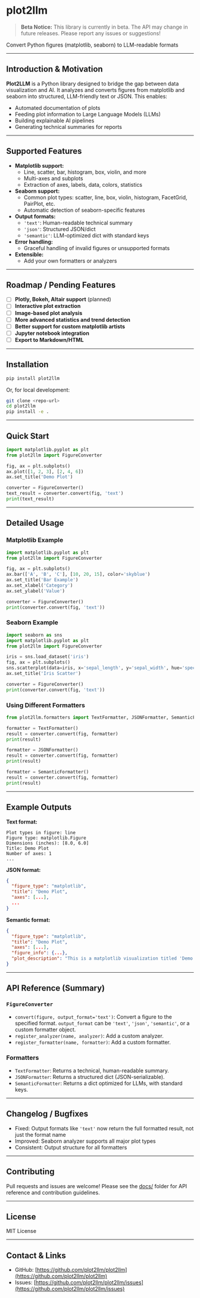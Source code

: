 # plot2llm

> **Beta Notice:** This library is currently in beta. The API may change in future releases. Please report any issues or suggestions!

Convert Python figures (matplotlib, seaborn) to LLM-readable formats

---

## Introduction & Motivation

**Plot2LLM** is a Python library designed to bridge the gap between data visualization and AI. It analyzes and converts figures from matplotlib and seaborn into structured, LLM-friendly text or JSON. This enables:
- Automated documentation of plots
- Feeding plot information to Large Language Models (LLMs)
- Building explainable AI pipelines
- Generating technical summaries for reports

---

## Supported Features

- **Matplotlib support:**
  - Line, scatter, bar, histogram, box, violin, and more
  - Multi-axes and subplots
  - Extraction of axes, labels, data, colors, statistics
- **Seaborn support:**
  - Common plot types: scatter, line, box, violin, histogram, FacetGrid, PairPlot, etc.
  - Automatic detection of seaborn-specific features
- **Output formats:**
  - `'text'`: Human-readable technical summary
  - `'json'`: Structured JSON/dict
  - `'semantic'`: LLM-optimized dict with standard keys
- **Error handling:**
  - Graceful handling of invalid figures or unsupported formats
- **Extensible:**
  - Add your own formatters or analyzers

---

## Roadmap / Pending Features

- [ ] **Plotly, Bokeh, Altair support** (planned)
- [ ] **Interactive plot extraction**
- [ ] **Image-based plot analysis**
- [ ] **More advanced statistics and trend detection**
- [ ] **Better support for custom matplotlib artists**
- [ ] **Jupyter notebook integration**
- [ ] **Export to Markdown/HTML**

---

## Installation

```bash
pip install plot2llm
```

Or, for local development:

```bash
git clone <repo-url>
cd plot2llm
pip install -e .
```

---

## Quick Start

```python
import matplotlib.pyplot as plt
from plot2llm import FigureConverter

fig, ax = plt.subplots()
ax.plot([1, 2, 3], [2, 4, 6])
ax.set_title('Demo Plot')

converter = FigureConverter()
text_result = converter.convert(fig, 'text')
print(text_result)
```

---

## Detailed Usage

### Matplotlib Example

```python
import matplotlib.pyplot as plt
from plot2llm import FigureConverter

fig, ax = plt.subplots()
ax.bar(['A', 'B', 'C'], [10, 20, 15], color='skyblue')
ax.set_title('Bar Example')
ax.set_xlabel('Category')
ax.set_ylabel('Value')

converter = FigureConverter()
print(converter.convert(fig, 'text'))
```

### Seaborn Example

```python
import seaborn as sns
import matplotlib.pyplot as plt
from plot2llm import FigureConverter

iris = sns.load_dataset('iris')
fig, ax = plt.subplots()
sns.scatterplot(data=iris, x='sepal_length', y='sepal_width', hue='species', ax=ax)
ax.set_title('Iris Scatter')

converter = FigureConverter()
print(converter.convert(fig, 'text'))
```

### Using Different Formatters

```python
from plot2llm.formatters import TextFormatter, JSONFormatter, SemanticFormatter

formatter = TextFormatter()
result = converter.convert(fig, formatter)
print(result)

formatter = JSONFormatter()
result = converter.convert(fig, formatter)
print(result)

formatter = SemanticFormatter()
result = converter.convert(fig, formatter)
print(result)
```

---

## Example Outputs

**Text format:**
```
Plot types in figure: line
Figure type: matplotlib.Figure
Dimensions (inches): [8.0, 6.0]
Title: Demo Plot
Number of axes: 1
...
```

**JSON format:**
```json
{
  "figure_type": "matplotlib",
  "title": "Demo Plot",
  "axes": [...],
  ...
}
```

**Semantic format:**
```json
{
  "figure_type": "matplotlib",
  "title": "Demo Plot",
  "axes": [...],
  "figure_info": {...},
  "plot_description": "This is a matplotlib visualization titled 'Demo Plot'. It contains 1 subplot(s). Subplot 1 contains: line."
}
```

---

## API Reference (Summary)

### `FigureConverter`
- `convert(figure, output_format='text')`: Convert a figure to the specified format. `output_format` can be `'text'`, `'json'`, `'semantic'`, or a custom formatter object.
- `register_analyzer(name, analyzer)`: Add a custom analyzer.
- `register_formatter(name, formatter)`: Add a custom formatter.

### Formatters
- `TextFormatter`: Returns a technical, human-readable summary.
- `JSONFormatter`: Returns a structured dict (JSON-serializable).
- `SemanticFormatter`: Returns a dict optimized for LLMs, with standard keys.

---

## Changelog / Bugfixes

- Fixed: Output formats like `'text'` now return the full formatted result, not just the format name
- Improved: Seaborn analyzer supports all major plot types
- Consistent: Output structure for all formatters

---

## Contributing

Pull requests and issues are welcome! Please see the [docs/](docs/) folder for API reference and contribution guidelines.

---

## License

MIT License

---

## Contact & Links

- GitHub: [https://github.com/plot2llm/plot2llm](https://github.com/plot2llm/plot2llm)
- Issues: [https://github.com/plot2llm/plot2llm/issues](https://github.com/plot2llm/plot2llm/issues)